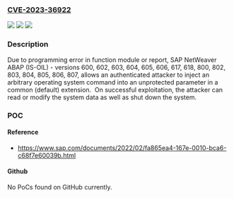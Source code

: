 ### [CVE-2023-36922](https://cve.mitre.org/cgi-bin/cvename.cgi?name=CVE-2023-36922)
![](https://img.shields.io/static/v1?label=Product&message=SAP%20ECC%20and%20SAP%20S%2F4HANA%20(IS-OIL)&color=blue)
![](https://img.shields.io/static/v1?label=Version&message=%3D%20600%20&color=brighgreen)
![](https://img.shields.io/static/v1?label=Vulnerability&message=CWE-78%3A%20Improper%20Neutralization%20of%20Special%20Elements%20used%20in%20an%20OS%20Command%20('OS%20Command%20Injection')&color=brighgreen)

### Description

Due to programming error in function module or report, SAP NetWeaver ABAP (IS-OIL) - versions 600, 602, 603, 604, 605, 606, 617, 618, 800, 802, 803, 804, 805, 806, 807, allows an authenticated attacker to inject an arbitrary operating system command into an unprotected parameter in a common (default) extension.  On successful exploitation, the attacker can read or modify the system data as well as shut down the system.

### POC

#### Reference
- https://www.sap.com/documents/2022/02/fa865ea4-167e-0010-bca6-c68f7e60039b.html

#### Github
No PoCs found on GitHub currently.

